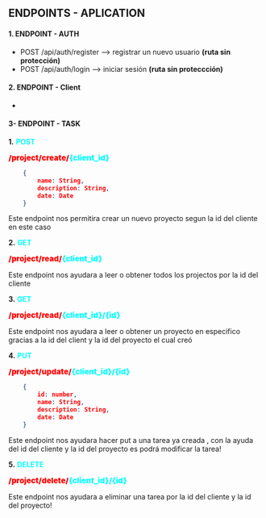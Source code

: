 ## ENDPOINTS - APLICATION

#### 1. ENDPOINT - AUTH

- POST  /api/auth/register -->  registrar un nuevo usuario **(ruta sin protección)**
- POST  /api/auth/login --> iniciar sesión **(ruta sin proteccción)**


#### 2. ENDPOINT - Client

- 


#### 3- ENDPOINT - TASK

**1.** <span style="font-weight: 700; color: cyan; " >POST<span> <div style="font-size: 15px; color: red; font-weight: 900;">/project/create/<span style="color: cyan">{client_id}</span></div>

``` json
    {
        name: String,
        description: String,
        date: Date
    }
```

<p>Este endpoint nos permitira crear un nuevo proyecto segun la id del cliente en este caso<p>

**2.** <span style="font-weight: 700; color: cyan; " >GET<span> <div style="font-size: 15px; color: red; font-weight: 900;">/project/read/<span style="color: cyan">{client_id}</span></div>

<p>Este endpoint nos ayudara a leer o obtener todos los projectos por la id del cliente</p>

**3.** <span style="font-weight: 700; color: cyan; " >GET<span> <div style="font-size: 15px; color: red; font-weight: 900;">/project/read/<span style="color: cyan">{client_id}/{id}</span></div>

<p>Este endpoint nos ayudara a leer o obtener un proyecto en especifico gracias a la id del client y la id del proyecto el cual creó</p>

**4.** <span style="font-weight: 700; color: cyan; " >PUT<span> <div style="font-size: 15px; color: red; font-weight: 900;">/project/update/<span style="color: cyan">{client_id}/{id}</span></div>

``` json
    {
        id: number,
        name: String,
        description: String,
        date: Date
    }
```

<p>Este endpoint nos ayudara hacer put a una tarea ya creada , con la ayuda del id del cliente y la id del proyecto es podrá modificar la tarea!</p>

**5.** <span style="font-weight: 700; color: cyan; " >DELETE<span> <div style="font-size: 15px; color: red; font-weight: 900;">/project/delete/<span style="color: cyan">{client_id}/{id}</span></div>

<p>Este endpoint nos ayudara a eliminar una tarea por la id del cliente y la id del proyecto!</p>